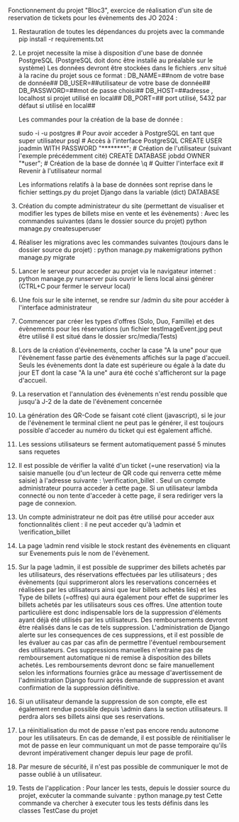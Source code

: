 Fonctionnement du projet "Bloc3", exercice de réalisation d'un site de reservation de tickets pour les évènements des JO 2024 :

1.  Restauration de toutes les dépendances du projets avec la commande 
    pip install -r requirements.txt

2.  Le projet necessite la mise à disposition d'une base de donnée PostgreSQL (PostgreSQL doit donc être installé au préalable sur le système)
    Les données devront être stockées dans le fichiers .env situé à la racine du projet sous ce format :
    DB_NAME=##nom de votre base de donnée##
    DB_USER=##utilisateur de votre base de donnée##
    DB_PASSWORD=##mot de passe choisi##
    DB_HOST=##adresse , localhost si projet utilisé en local##
    DB_PORT=## port utilisé, 5432 par défaut si utilisé en local##


    Les commandes pour la création de la base de donnée :
    
    sudo -i -u postgres                             # Pour avoir acceder à PostgreSQL en tant que super utilisateur
    psql                                            # Accès à l'interface PostgreSQL 
    CREATE USER joadmin WITH PASSWORD "********";   # Création de l'utilisateur (suivant l'exemple précédemment cité)
    CREATE DATABASE jobdd OWNER "*user";            # Création de la base de donnée
    \q                                              # Quitter l'interface
    exit                                            # Revenir à l'utilisateur normal

    Les informations relatifs à la base de données sont reprise dans le fichier settings.py du projet Django dans la variable (dict) DATABASE

3.  Création du compte administrateur du site (permettant de visualiser et modifier les types de billets mise en vente et les évènements) :
    Avec les commandes suivantes (dans le dossier source du projet)
    python manage.py createsuperuser

4.  Réaliser les migrations avec les commandes suivantes (toujours dans le dossier source du projet) : 
    python manage.py makemigrations
    python manage.py migrate

5.  Lancer le serveur pour acceder au projet via le navigateur internet :
    python manage.py runserver
    puis ouvrir le liens local ainsi générer (CTRL+C pour fermer le serveur local)

5.  Une fois sur le site internet, se rendre sur /admin du site pour accéder à l'interface administrateur

6.  Commencer par créer les types d'offres (Solo, Duo, Famille) et des évènements pour les réservations (un fichier testImageEvent.jpg peut être utilisé il est situé dans le dossier src/media/Tests)

7.  Lors de la création d'évènements, cocher la case "A la une" pour que l'évènement fasse partie des évènements affichés sur la page d'accueil.
    Seuls les évènements dont la date est supérieure ou égale à la date du jour ET dont la case "A la une" aura été coché s'afficheront sur la page d'accueil.

8.  La reservation et l'annulation des évènements n'est rendu possible que jusqu'à J-2 de la date de l'évènement concernée

9. La génération des QR-Code se faisant coté client (javascript), si le jour de l'évènement le terminal client ne peut pas le générer, il est toujours possible d'acceder au numéro du ticket qui est également affiché.

10. Les sessions utilisateurs se ferment automatiquement passé 5 minutes sans requetes

11. Il est possible de vérifier la valité d'un ticket (=une reservation) via la saisie manuelle (ou d'un lecteur de QR code qui renverra cette même saisie) à l'adresse suivante : \verification_billet . Seul un compte administrateur pourra acceder à cette page. Si un utilisateur lambda connecté ou non tente d'acceder à cette page, il sera rediriger vers la page de connexion.

12. Un compte administrateur ne doit pas être utilisé pour acceder aux fonctionnalités client : il ne peut acceder qu'à \admin et \verification_billet

13. La page \admin rend visible le stock restant des évènements en cliquant sur Evenements puis le nom de l'évènement.

14. Sur la page \admin, il est possible de supprimer des billets achetés par les utilisateurs, des réservations effectuées par les utilisateurs ; des évènements (qui supprimeront alors les reservations concernées et réalisées par les utilisateurs ainsi que leur billets achetés liés) et les Type de billets (=offres) qui aura également pour effet de supprimer les billets achetés par les utilisateurs sous ces offres. Une attention toute particulière est donc indispensable lors de la suppression d'éléments ayant déjà été utilisés par les utilisateurs. Des remboursements devront être réalisés dans le cas de tels suppression. L'administration de Django alerte sur les consequences de ces suppressions, et il est possible de les évaluer au cas par cas afin de permettre l'éventuel remboursement des utilisateurs. Ces suppressions manuelles n'entraine pas de remboursement automatique ni de remise à disposition des billets achetés. Les remboursements devront donc se faire manuellement selon les informations fournies grâce au message d'avertissement de l'administration Django fourni après demande de suppression et avant confirmation de la suppression définitive.

15. Si un utilisateur demande la suppression de son compte, elle est également rendue possible depuis \admin dans la section utilisateurs. Il perdra alors ses billets ainsi que ses reservations.

16. La réinitialisation du mot de passe n'est pas encore rendu autonome pour les utilisateurs. En cas de demande, il est possible de réinitialiser le mot de passe en leur communiquant un mot de passe temporaire qu'ils devront impérativement changer depuis leur page de profil.

17. Par mesure de sécurité, il n'est pas possible de communiquer le mot de passe oublié à un utilisateur.

18. Tests de l'application : Pour lancer les tests, depuis le dossier source du projet, exécuter la commande suivante : 
    python manage.py test
    Cette commande va chercher à executer tous les tests définis dans les classes TestCase du projet

